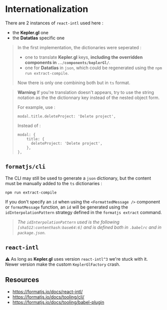 # Internationalization

There are 2 instances of `react-intl` used here :

- the **Kepler.gl** one
- the **Datatlas** specific one

> In the first implementation, the dictionaries were seperated :
>
> - one to translate **Kepler.gl** keys, **including the overridden components in `../components/keplerGl/`**.
> - one for **Datatlas** in `json`, which could be regenerated using the `npm run extract-compile`.
>
> Now there is only one combining both but in `ts` format.

> **Warning**
> If you're translation doesn't appears, try to use the string notation as the the dictionnary key instead of the nested object form.
>
> For example, use :
>
> `modal.title.deleteProject: 'Delete project',`
>
> Instead of :
>
> ```
> modal: {
>     title: {
>       deleteProject: 'Delete project',
>     },
> },
> ```

## `formatjs/cli`

The CLI may still be used to generate a `json` dictionary, but the content must be manually added to the `ts` dictionaries :

```shell
npm run extract-compile
```

If you don't specify an `id` when using the `<FormattedMessage />` component or `formatMessage` function,
an `id` will be generated using the `idInterpolationPattern` strategy defined in the `formatjs extract` command.

> _The `idInterpolationPattern` used is the following `[sha512:contenthash:base64:6]` and is defined both in `.babelrc` and in `package.json`._

## `react-intl`

⚠ As long as **Kepler.gl** uses version `react-intl^3` we're stuck with it.
Newer version make the custom `KeplerGlFactory` crash.

## Resources

- https://formatjs.io/docs/react-intl/
- https://formatjs.io/docs/tooling/cli/
- https://formatjs.io/docs/tooling/babel-plugin
